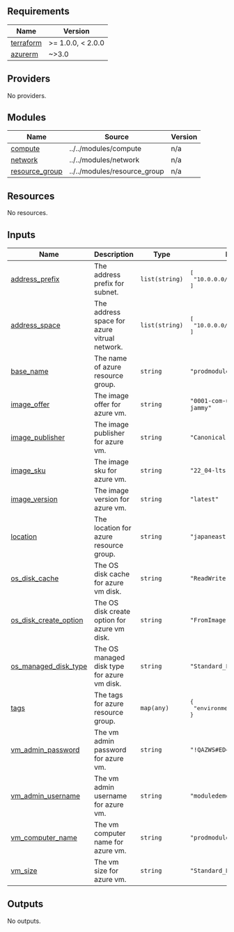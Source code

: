 <!-- BEGIN_TF_DOCS -->
## Requirements

| Name | Version |
|------|---------|
| <a name="requirement_terraform"></a> [terraform](#requirement\_terraform) | >= 1.0.0, < 2.0.0 |
| <a name="requirement_azurerm"></a> [azurerm](#requirement\_azurerm) | ~>3.0 |

## Providers

No providers.

## Modules

| Name | Source | Version |
|------|--------|---------|
| <a name="module_compute"></a> [compute](#module\_compute) | ../../modules/compute | n/a |
| <a name="module_network"></a> [network](#module\_network) | ../../modules/network | n/a |
| <a name="module_resource_group"></a> [resource\_group](#module\_resource\_group) | ../../modules/resource_group | n/a |

## Resources

No resources.

## Inputs

| Name | Description | Type | Default | Required |
|------|-------------|------|---------|:--------:|
| <a name="input_address_prefix"></a> [address\_prefix](#input\_address\_prefix) | The address prefix for subnet. | `list(string)` | <pre>[<br>  "10.0.0.0/24"<br>]</pre> | no |
| <a name="input_address_space"></a> [address\_space](#input\_address\_space) | The address space for azure vitrual network. | `list(string)` | <pre>[<br>  "10.0.0.0/16"<br>]</pre> | no |
| <a name="input_base_name"></a> [base\_name](#input\_base\_name) | The name of azure resource group. | `string` | `"prodmoduledemo"` | no |
| <a name="input_image_offer"></a> [image\_offer](#input\_image\_offer) | The image offer for azure vm. | `string` | `"0001-com-ubuntu-server-jammy"` | no |
| <a name="input_image_publisher"></a> [image\_publisher](#input\_image\_publisher) | The image publisher for azure vm. | `string` | `"Canonical"` | no |
| <a name="input_image_sku"></a> [image\_sku](#input\_image\_sku) | The image sku for azure vm. | `string` | `"22_04-lts"` | no |
| <a name="input_image_version"></a> [image\_version](#input\_image\_version) | The image version for azure vm. | `string` | `"latest"` | no |
| <a name="input_location"></a> [location](#input\_location) | The location for azure resource group. | `string` | `"japaneast"` | no |
| <a name="input_os_disk_cache"></a> [os\_disk\_cache](#input\_os\_disk\_cache) | The OS disk cache for azure vm disk. | `string` | `"ReadWrite"` | no |
| <a name="input_os_disk_create_option"></a> [os\_disk\_create\_option](#input\_os\_disk\_create\_option) | The OS disk create option for azure vm disk. | `string` | `"FromImage"` | no |
| <a name="input_os_managed_disk_type"></a> [os\_managed\_disk\_type](#input\_os\_managed\_disk\_type) | The OS managed disk type for azure vm disk. | `string` | `"Standard_LRS"` | no |
| <a name="input_tags"></a> [tags](#input\_tags) | The tags for azure resource group. | `map(any)` | <pre>{<br>  "environment": "Production"<br>}</pre> | no |
| <a name="input_vm_admin_password"></a> [vm\_admin\_password](#input\_vm\_admin\_password) | The vm admin password for azure vm. | `string` | `"!QAZWS#ED4gh"` | no |
| <a name="input_vm_admin_username"></a> [vm\_admin\_username](#input\_vm\_admin\_username) | The vm admin username for azure vm. | `string` | `"moduledemouser"` | no |
| <a name="input_vm_computer_name"></a> [vm\_computer\_name](#input\_vm\_computer\_name) | The vm computer name for azure vm. | `string` | `"prodmoduledemo"` | no |
| <a name="input_vm_size"></a> [vm\_size](#input\_vm\_size) | The vm size for azure vm. | `string` | `"Standard_DS1_v2"` | no |

## Outputs

No outputs.
<!-- END_TF_DOCS -->
